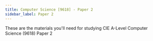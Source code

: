 ```yaml
---
title: Computer Science [9618] - Paper 2
sidebar_label: Paper 2
---
```


These are the materials you'll need for studying CIE A-Level Computer Science (9618) Paper 2
